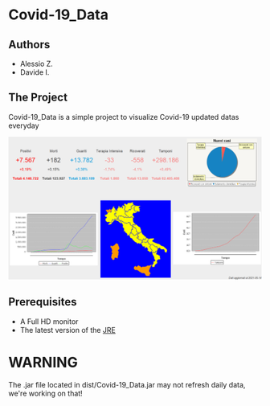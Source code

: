 # Covid-19_Data
<h2>Authors</h2>
<ul>
  <li>Alessio Z.</li>
  <li>Davide I.</li>
</ul>
<h2>The Project</h2>
<p>Covid-19_Data is a simple project to visualize Covid-19 updated datas everyday</p>
<img src="readme_header.png">
<h2>Prerequisites</h2>
<ul>
  <li>A Full HD monitor</li>
  <li>The latest version of the <a href="https://www.oracle.com/java/technologies/javase/jdk15-archive-downloads.html" target="_blank">JRE</a></li>
</ul>
<h1>WARNING</h1>
<p> The .jar file located in dist/Covid-19_Data.jar may not refresh daily data, we're working on that!</p>
